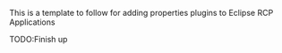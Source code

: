 This is a template to follow for adding properties plugins to Eclipse RCP Applications

TODO:Finish up
